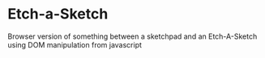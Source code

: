 # Etch-a-Sketch
Browser version of something between a sketchpad and an Etch-A-Sketch using DOM manipulation from javascript



